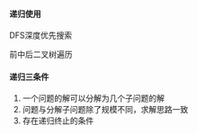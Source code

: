 #### 递归使用

DFS深度优先搜索

前中后二叉树遍历

#### 递归三条件

1. 一个问题的解可以分解为几个子问题的解
2. 问题与分解子问题除了规模不同，求解思路一致
3. 存在递归终止的条件


